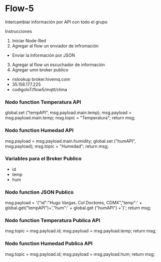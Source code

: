 # Flow-5
Intercambiar información por API con todo el grupo

Instrucciones 

1. Iniciar Node-Red
2. Agregar al flow un enviador de infromación
- Enviar la Información por JSON
3. Agregar al flow un escuchador de información
4. Agregar umn broker publico
- nslookup broker.hivemq.com
- 35.156.177.225
- codigoIoT/flow5/mqtt/clima

### Nodo function Temperatura API
global.set ("tempAPI", msg.payload.main.temp);
msg.payload = msg.payload.main.temp;
msg.topic = "Temperatura";
return msg;

### Nodo function Humedad API
msg.payload = msg.payload.main.humidity;
global.set ("humAPI", msg.payload);
msg.topic = "Humedad";
return msg;

### Variables para el Broker Publico
- id
- temp
- hum

### Nodo function JSON Publico
msg.payload = '{"id":"Hugo Vargas. Col Doctores, CDMX","temp":' + global.get("tempAPI")+',"hum":' + global.get ("humAPI") +'}';
return msg;

### Nodo function Temperatura Publica API
msg.topic = msg.payload.id;
msg.payload = msg.payload.temp;
return msg;


### Nodo function Humedad Publica API
msg.topic = msg.payload.id;
msg.payload = msg.payload.hum;
return msg;
